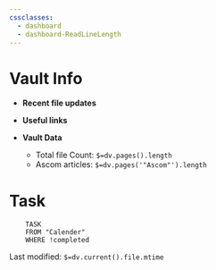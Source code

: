 ```yaml
---
cssclasses:
  - dashboard
  - dashboard-ReadLineLength
---
```


# Vault Info
- **Recent file updates**
 - **Useful links**
 
 - **Vault Data**
	- Total file Count: `$=dv.pages().length`
	- Ascom articles: `$=dv.pages('"Ascom"').length`
# Task
```dataview
	TASK
	FROM "Calender"
	WHERE !completed
```

Last modified: `$=dv.current().file.mtime`